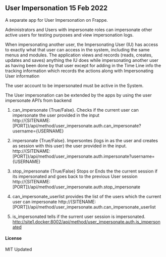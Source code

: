 ## User Impersonation 15 Feb 2022

A separate app for User Impersonation on Frappe.

Administrators and Users with impersonate roles can impersonate other active users for testing purposes and view impersonation logs.

When impersonating another user, the Impersonating User (IU) has access to exactly what that user can access in the system, including the same menus and modules. The application views and records (reads, creates, updates and saves) anything the IU does while impersonating another user as having been done by that user except for adding in the Time Line info the tracking information which records the actions along with Impersonating User information

The user account to be impersonated must be active in the System.

The User impersonation can be extended by the apps by using the user impersonate API’s from backend

1. can_impersonate    {True/False}. Checks if the current user can impersonate the user provided in the input   
http://{SITENAME:[PORT]}/api/method/user_impersonate.auth.can_impersonate?username={USERNAME}

2. impersonate  {True/False}. Impersontes (logs in as the user and creates as session with this user)  the user provided in the input.
http://{SITENAME:[PORT]}/api/method/user_impersonate.auth.impersonate?username={USERNAME}

3. stop_impersonate {True/False} Stops or Ends the the current session if its impersonated and goes back to the previous User session 
http://{SITENAME:[PORT]}/api/method/user_impersonate.auth.stop_impersonate

4. can_impersonate_userlist provides the list of the users which the current user can impersonate
http://{SITENAME:[PORT]}/api/method/user_impersonate.auth.can_impersonate_userlist

5. is_impersonated tells if the surrent user session is impersonated.
http://site1.docker:8002/api/method/user_impersonate.auth.is_impersonated

#### License
MIT
Updated
